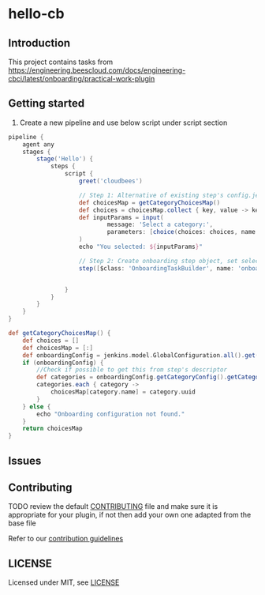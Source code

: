 # hello-cb

## Introduction

This project contains tasks from https://engineering.beescloud.com/docs/engineering-cbci/latest/onboarding/practical-work-plugin

## Getting started

1. Create a new pipeline and use below script under script section 

```groovy
pipeline {
    agent any
    stages {
        stage('Hello') {
            steps {
                script {
                    greet('cloudbees')

                    // Step 1: Alternative of existing step's config.jelly
                    def choicesMap = getCategoryChoicesMap()
                    def choices = choicesMap.collect { key, value -> key }.join('\n')
                    def inputParams = input(
                            message: 'Select a category:',
                            parameters: [choice(choices: choices, name: 'Categories')]
                    )
                    echo "You selected: ${inputParams}"

                    // Step 2: Create onboarding step object, set selected category and execute the step
                    step([$class: 'OnboardingTaskBuilder', name: 'onboarding step 2', selectedCategory: choicesMap[inputParams]])


                }
            }
        }
    }
}

def getCategoryChoicesMap() {
    def choices = []
    def choicesMap = [:]
    def onboardingConfig = jenkins.model.GlobalConfiguration.all().get(io.jenkins.plugins.sample.OnboardingSectionConfiguration.class)
    if (onboardingConfig) {
        //Check if possible to get this from step's descriptor
        def categories = onboardingConfig.getCategoryConfig().getCategories().collect {it}
        categories.each { category ->
            choicesMap[category.name] = category.uuid
        }
    } else {
        echo "Onboarding configuration not found."
    }
    return choicesMap
}

```   
## Issues

## Contributing

TODO review the default [CONTRIBUTING](https://github.com/jenkinsci/.github/blob/master/CONTRIBUTING.md) file and make sure it is appropriate for your plugin, if not then add your own one adapted from the base file

Refer to our [contribution guidelines](https://github.com/jenkinsci/.github/blob/master/CONTRIBUTING.md)

## LICENSE

Licensed under MIT, see [LICENSE](LICENSE.md)

